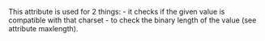 This attribute is used for 2 things:
			- it checks if the given value is compatible with that charset
			- to check the binary length of the value (see attribute maxlength).
